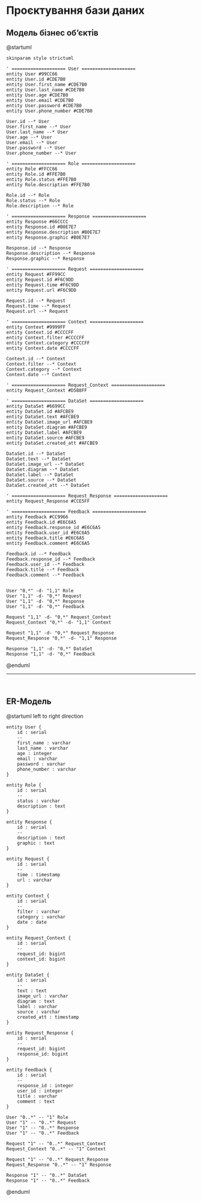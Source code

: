 # Проєктування бази даних

## Модель бізнес обʼєктів

@startuml

    skinparam style strictuml
    
    ' ==================== User ====================
    entity User #99CC66
    entity User.id #CDE7B0
    entity User.first_name #CDE7B0
    entity User.last_name #CDE7B0
    entity User.age #CDE7B0
    entity User.email #CDE7B0
    entity User.password #CDE7B0
    entity User.phone_number #CDE7B0
    
    User.id --* User
    User.first_name --* User
    User.last_name --* User
    User.age --* User
    User.email --* User
    User.password --* User
    User.phone_number --* User
    
    ' ==================== Role ====================
    entity Role #FFCC66
    entity Role.id #FFE7B0
    entity Role.status #FFE7B0
    entity Role.description #FFE7B0
    
    Role.id --* Role
    Role.status --* Role
    Role.description --* Role
    
    ' ==================== Response ====================
    entity Response #66CCCC
    entity Response.id #B0E7E7
    entity Response.description #B0E7E7
    entity Response.graphic #B0E7E7
    
    Response.id --* Response
    Response.description --* Response
    Response.graphic --* Response
    
    ' ==================== Request ====================
    entity Request #FF99CC
    entity Request.id #F6C9DD
    entity Request.time #F6C9DD
    entity Request.url #F6C9DD
    
    Request.id --* Request
    Request.time --* Request
    Request.url --* Request
    
    ' ==================== Context ====================
    entity Context #9999FF
    entity Context.id #CCCCFF
    entity Context.filter #CCCCFF
    entity Context.category #CCCCFF
    entity Context.date #CCCCFF
    
    Context.id --* Context
    Context.filter --* Context
    Context.category --* Context
    Context.date --* Context
    
    ' ==================== Request_Context ====================
    entity Request_Context #D5B8FF
    
    ' ==================== DataSet ====================
    entity DataSet #6699CC
    entity DataSet.id #AFCBE9
    entity DataSet.text #AFCBE9
    entity DataSet.image_url #AFCBE9
    entity DataSet.diagram #AFCBE9
    entity DataSet.label #AFCBE9
    entity DataSet.source #AFCBE9
    entity DataSet.created_att #AFCBE9
    
    DataSet.id --* DataSet
    DataSet.text --* DataSet
    DataSet.image_url --* DataSet
    DataSet.diagram --* DataSet
    DataSet.label --* DataSet
    DataSet.source --* DataSet
    DataSet.created_att --* DataSet
    
    ' ==================== Request_Response ====================
    entity Request_Response #CCE5FF
    
    ' ==================== Feedback ====================
    entity Feedback #CC9966
    entity Feedback.id #E6C6A5
    entity Feedback.response_id #E6C6A5
    entity Feedback.user_id #E6C6A5
    entity Feedback.title #E6C6A5
    entity Feedback.comment #E6C6A5
    
    Feedback.id --* Feedback
    Feedback.response_id --* Feedback
    Feedback.user_id --* Feedback
    Feedback.title --* Feedback
    Feedback.comment --* Feedback
    
    
    User "0,*" -d- "1,1" Role
    User "1,1" -d- "0,*" Request
    User "1,1" -d- "0,*" Response
    User "1,1" -d- "0,*" Feedback
    
    Request "1,1" -d- "0,*" Request_Context
    Request_Context "0,*" -d- "1,1" Context
    
    Request "1,1" -d- "0,*" Request_Response
    Request_Response "0,*" -d- "1,1" Response
    
    Response "1,1" -d- "0,*" DataSet
    Response "1,1" -d- "0,*" Feedback

@enduml

<hr>
<br>

## ER-Модель

@startuml
    left to right direction
    
    entity User {
        id : serial
        --
        first_name : varchar
        last_name : varchar
        age : integer
        email : varchar
        password : varchar
        phone_number : varchar
    }
    
    entity Role {
        id : serial
        --
        status : varchar
        description : text
    }
    
    entity Response {
        id : serial
        --
        description : text
        graphic : text
    }
    
    entity Request {
        id : serial
        --
        time : timestamp
        url : varchar
    }
    
    entity Context {
        id : serial
        --
        filter : varchar
        category : varchar
        date : date
    }
    
    entity Request_Context {
        id : serial
        --
        request_id: bigint
        context_id: bigint
    }
    
    entity DataSet {
        id : serial
        --
        text : text
        image_url : varchar
        diagram : text
        label : varchar
        source : varchar
        created_att : timestamp
    }
    
    entity Request_Response {
        id : serial
        --
        request_id: bigint
        response_id: bigint
    }
    
    entity Feedback {
        id : serial
        --
        response_id : integer
        user_id : integer
        title : varchar
        comment : text
    }
    
    User "0..*" -- "1" Role
    User "1" -- "0..*" Request
    User "1" -- "0..*" Response
    User "1" -- "0..*" Feedback
    
    Request "1" -- "0..*" Request_Context
    Request_Context "0..*" -- "1" Context
    
    Request "1" -- "0..*" Request_Response
    Request_Response "0..*" -- "1" Response
    
    Response "1" -- "0..*" DataSet
    Response "1" -- "0..*" Feedback

@enduml

